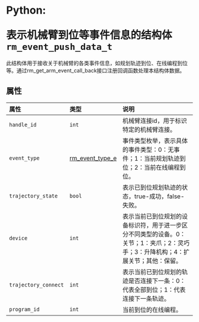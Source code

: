 # <p class="hidden">Python: </p>表示机械臂到位等事件信息的结构体`rm_event_push_data_t`

此结构体用于接收关于机械臂的各类事件信息，如规划轨迹到位、在线编程到位等。通过rm_get_arm_event_call_back接口注册回调函数处理本结构体数据。

## 属性

|  属性  |  类型  |  说明  |
| :--- | :--- | :--- |
|  `handle_id`  |  `int`  |  机械臂连接id，用于标识特定的机械臂连接。 |
|  `event_type`  |  [rm_event_type_e](../type/typeList)  |  事件类型枚举，表示具体的事件类型：0：无事件；1：当前规划轨迹到位；2：当前在线编程到位。 |
|  `trajectory_state`  |  `bool`  |  表示已到位规划轨迹的状态，true-成功，false-失败。  |
|  `device`  |  `int`  |  表示当前已到位规划的设备标识符，用于进一步区分不同类型的设备。0：关节；1：夹爪；2：灵巧手；3：升降机构；4：扩展关节；其他：保留。 |
|  `trajectory_connect`  |  `int`  |  表示当前已到位规划的轨迹是否连接下一条：0：代表全部到位；1：代表连接下一条轨迹。  |
|  `program_id`  |  `int`  |  当前到位的在线编程。  |
